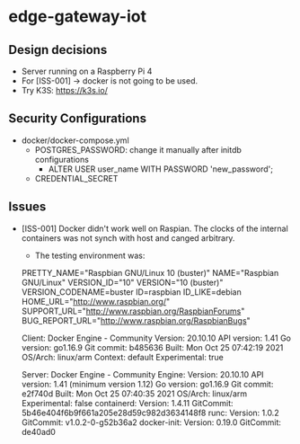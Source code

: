 # edge-gateway-iot

## Design decisions
- Server running on a Raspberry Pi 4
- For [ISS-001] -> docker is not going to be used.
- Try K3S: https://k3s.io/

## Security Configurations

- docker/docker-compose.yml
  - POSTGRES_PASSWORD: change it manually after initdb configurations
    - ALTER USER user_name WITH PASSWORD 'new_password';
  - CREDENTIAL_SECRET

## Issues

- [ISS-001] Docker didn't work well on Raspian. The clocks of the internal containers was not synch with host and canged arbitrary.
  - The testing environment was:

  PRETTY_NAME="Raspbian GNU/Linux 10 (buster)"
  NAME="Raspbian GNU/Linux"
  VERSION_ID="10"
  VERSION="10 (buster)"
  VERSION_CODENAME=buster
  ID=raspbian
  ID_LIKE=debian
  HOME_URL="http://www.raspbian.org/"
  SUPPORT_URL="http://www.raspbian.org/RaspbianForums"
  BUG_REPORT_URL="http://www.raspbian.org/RaspbianBugs"

  Client: Docker Engine - Community
    Version:           20.10.10
    API version:       1.41
    Go version:        go1.16.9
    Git commit:        b485636
    Built:             Mon Oct 25 07:42:19 2021
    OS/Arch:           linux/arm
    Context:           default
    Experimental:      true

  Server: Docker Engine - Community
    Engine:
      Version:          20.10.10
      API version:      1.41 (minimum version 1.12)
      Go version:       go1.16.9
      Git commit:       e2f740d
      Built:            Mon Oct 25 07:40:35 2021
      OS/Arch:          linux/arm
      Experimental:     false
    containerd:
      Version:          1.4.11
      GitCommit:        5b46e404f6b9f661a205e28d59c982d3634148f8
    runc:
      Version:          1.0.2
      GitCommit:        v1.0.2-0-g52b36a2
    docker-init:
      Version:          0.19.0
      GitCommit:        de40ad0
